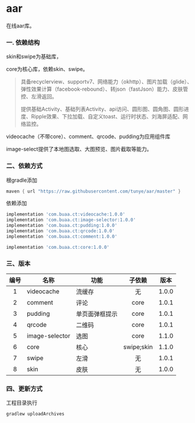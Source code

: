 # aar
在线aar库。



### 一. 依赖结构

skin和swipe为基础库，

core为核心库，依赖skin、swipe。

> 具备recyclerview、supportv7、网络能力（okhttp）、图片加载（glide）、弹性效果计算（facebook-rebound）、转json（fastJson）能力、皮肤管控、左滑返回。
>
> 提供基础Activity、基础列表Activity、api访问、圆形图、圆角图、圆形进度、Ripple效果、下拉加载、自定义toast、运行时状态、刘海屏适配、网络监控。

videocache（不带core）、comment、qrcode、pudding为应用组件库

image-select提供了本地图选取、大图预览、图片截取等能力。



### 二、依赖方式

根gradle添加

```gradle
maven { url "https://raw.githubusercontent.com/tunye/aar/master" }
```

依赖添加

```gradle
implementation 'com.buaa.ct:videocache:1.0.0'
implementation 'com.buaa.ct:image-selector:1.0.0'
implementation 'com.buaa.ct:pudding:1.0.0'
implementation 'com.buaa.ct:qrcode:1.0.0'
implementation 'com.buaa.ct:comment:1.0.0'

implementation 'com.buaa.ct:core:1.0.0'
```



### 三、版本

| 编号 | 名称           | 功能           |   子依赖   | 版本  |
| :--: | -------------- | -------------- | :--------: | :---: |
|  1   | videocache     | 流缓存         |     无     | 1.0.0 |
|  2   | comment        | 评论           |    core    | 1.0.1 |
|  3   | pudding        | 单页面弹框提示 |    core    | 1.0.1 |
|  4   | qrcode         | 二维码         |    core    | 1.0.1 |
|  5   | image-selector | 选图           |    core    | 1.1.0 |
|  6   | core           | 核心           | swipe;skin | 1.1.0 |
|  7   | swipe          | 左滑           |     无     | 1.0.1 |
|  8   | skin           | 皮肤           |     无     | 1.0.0 |



### 四、更新方式

工程目录执行 

```gradle
gradlew uploadArchives
```

